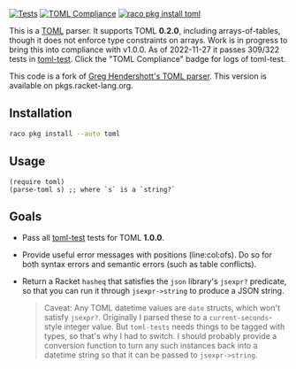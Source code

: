 [![Tests](https://github.com/winny-/toml-racket/actions/workflows/tests.yml/badge.svg)](https://github.com/winny-/toml-racket/actions/workflows/tests.yml) [![TOML Compliance](https://github.com/winny-/toml-racket/actions/workflows/compliance.yml/badge.svg)](https://github.com/winny-/toml-racket/actions/workflows/compliance.yml) [![raco pkg install toml](https://img.shields.io/badge/raco%20pkg%20install-toml-purple)](https://pkgs.racket-lang.org/package/toml)


This is a [TOML] parser. It supports TOML **0.2.0**, including
arrays-of-tables, though it does not enforce type constraints on arrays.
Work is in progress to bring this into compliance with v1.0.0.
As of 2022-11-27 it passes 309/322 tests in [toml-test]. Click the
"TOML Compliance" badge for logs of toml-test.

[TOML]: https://github.com/toml-lang/toml
[toml-test]: https://github.com/BurntSushi/toml-test

This code is a fork of [Greg Hendershott's TOML parser](https://github.com/greghendershott/toml).  This version is available on pkgs.racket-lang.org.

## Installation

```bash
raco pkg install --auto toml
```

## Usage

```racket
(require toml)
(parse-toml s) ;; where `s` is a `string?`
```

## Goals

- Pass all [toml-test] tests for TOML **1.0.0**.

- Provide useful error messages with positions (line:col:ofs). Do so
  for both syntax errors and semantic errors (such as table
  conflicts).

- Return a Racket `hasheq` that satisfies the `json` library's
  `jsexpr?` predicate, so that you can run it through `jsexpr->string`
  to produce a JSON string.

  > Caveat: Any TOML datetime values are `date` structs, which won't
  satisfy `jsexpr?`. Originally I parsed these to a
  `current-seconds`-style integer value. But `toml-tests` needs things
  to be tagged with types, so that's why I had to switch. I should
  probably provide a conversion function to turn any such instances
  back into a datetime string so that it can be passed to
  `jsexpr->string`.

